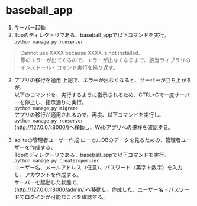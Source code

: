 # baseball_app

1. サーバー起動
  1. Topのディレクトリである、baseball_appで以下コマンドを実行。  
  `python manage.py runserver`  
  > Cannot use XXXX because XXXX is not installed.  
  等のエラーが出てくるので、エラーが出なくなるまで、該当ライブラリのインストール・コマンド実行を繰り返す。
  2. アプリの移行を適用
  上記で、エラーが出なくなると、サーバーが立ち上がるが、  
  以下のコマンドを、実行するように指示されるため、CTRL+Cで一度サーバーを停止し、指示通りに実行。  
  `python manage.py migrate`  
  アプリの移行が適用されるので、再度、以下コマンドを実行し、  
  `python manage.py runserver`  
  (http://127.0.0.1:8000/)へ移動し、Webアプリへの遷移を確認する。

2. sqliteの管理者ユーザー作成
  ローカルDBのデータを見るための、管理者ユーザーを作成する。  
  Topのディレクトリである、baseball_appで以下コマンドを実行。  
  `python manage.py createsuperuser`  
  ユーザー名、メールアドレス（任意）、パスワード（英字＋数字）を入力し、アカウントを作成する。  
  サーバーを起動した状態で、  
  (http://127.0.0.1:8000/admin/)へ移動し、作成した、ユーザー名・パスワードでログインが可能なことを確認する。

